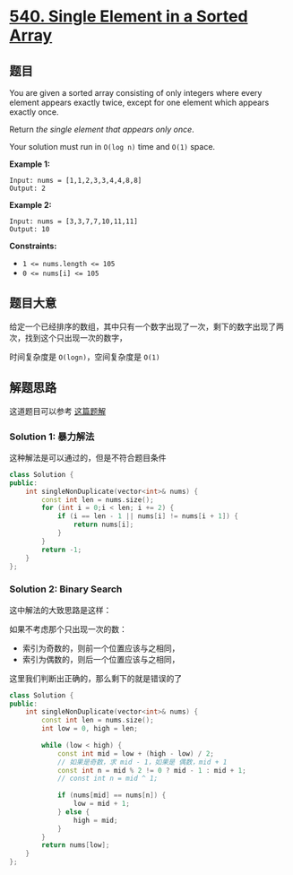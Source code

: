 # [540. Single Element in a Sorted Array](https://leetcode-cn.com/problems/single-element-in-a-sorted-array/)

## 题目

You are given a sorted array consisting of only integers where every element appears exactly twice, except for one element which appears exactly once.

Return *the single element that appears only once*.

Your solution must run in `O(log n)` time and `O(1)` space.

 

**Example 1:**

```
Input: nums = [1,1,2,3,3,4,4,8,8]
Output: 2
```

**Example 2:**

```
Input: nums = [3,3,7,7,10,11,11]
Output: 10
```

 

**Constraints:**

- `1 <= nums.length <= 105`
- `0 <= nums[i] <= 105`

## 题目大意

给定一个已经排序的数组，其中只有一个数字出现了一次，剩下的数字出现了两次，找到这个只出现一次的数字，

时间复杂度是 `O(logn)`，空间复杂度是 `O(1)`

## 解题思路

这道题目可以参考 [这篇题解](https://www.bilibili.com/video/BV1gW411y7N3?spm_id_from=333.999.0.0)

### Solution 1: 暴力解法

这种解法是可以通过的，但是不符合题目条件


````c++
class Solution {
public:
    int singleNonDuplicate(vector<int>& nums) {
        const int len = nums.size();
        for (int i = 0;i < len; i += 2) {
            if (i == len - 1 || nums[i] != nums[i + 1]) {
                return nums[i];
            }
        }
        return -1;
    }
};
````

### Solution 2: Binary Search

这中解法的大致思路是这样：

如果不考虑那个只出现一次的数：
- 索引为奇数的，则前一个位置应该与之相同，
- 索引为偶数的，则后一个位置应该与之相同，

这里我们判断出正确的，那么剩下的就是错误的了


````c++
class Solution {
public:
    int singleNonDuplicate(vector<int>& nums) {
        const int len = nums.size();
        int low = 0, high = len;
        
        while (low < high) {
            const int mid = low + (high - low) / 2;
            // 如果是奇数，求 mid - 1，如果是 偶数，mid + 1
            const int n = mid % 2 != 0 ? mid - 1 : mid + 1;
            // const int n = mid ^ 1;
            
            if (nums[mid] == nums[n]) {
                low = mid + 1;
            } else {
                high = mid;
            }
        }
        return nums[low];
    }
};
````
